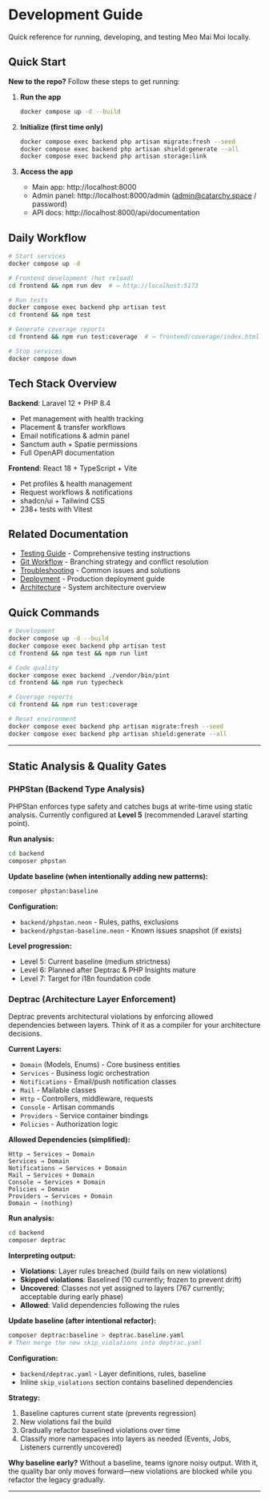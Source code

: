 # Development Guide

Quick reference for running, developing, and testing Meo Mai Moi locally.

## Quick Start

**New to the repo?** Follow these steps to get running:

1. **Run the app**
   ```bash
   docker compose up -d --build
   ```

2. **Initialize (first time only)**
   ```bash
   docker compose exec backend php artisan migrate:fresh --seed
   docker compose exec backend php artisan shield:generate --all
   docker compose exec backend php artisan storage:link
   ```

3. **Access the app**
   - Main app: http://localhost:8000
   - Admin panel: http://localhost:8000/admin (admin@catarchy.space / password)
   - API docs: http://localhost:8000/api/documentation

## Daily Workflow

```bash
# Start services
docker compose up -d

# Frontend development (hot reload)
cd frontend && npm run dev  # → http://localhost:5173

# Run tests
docker compose exec backend php artisan test
cd frontend && npm test

# Generate coverage reports
cd frontend && npm run test:coverage  # → frontend/coverage/index.html

# Stop services
docker compose down
```

## Tech Stack Overview

**Backend**: Laravel 12 + PHP 8.4
- Pet management with health tracking
- Placement & transfer workflows  
- Email notifications & admin panel
- Sanctum auth + Spatie permissions
- Full OpenAPI documentation

**Frontend**: React 18 + TypeScript + Vite
- Pet profiles & health management
- Request workflows & notifications
- shadcn/ui + Tailwind CSS
- 238+ tests with Vitest

## Related Documentation

- [Testing Guide](./testing.md) - Comprehensive testing instructions
- [Git Workflow](./git-workflow.md) - Branching strategy and conflict resolution
- [Troubleshooting](./troubleshooting.md) - Common issues and solutions
- [Deployment](./deploy.md) - Production deployment guide
- [Architecture](../GEMINI.md) - System architecture overview

## Quick Commands

```bash
# Development
docker compose up -d --build
docker compose exec backend php artisan test
cd frontend && npm test && npm run lint

# Code quality
docker compose exec backend ./vendor/bin/pint
cd frontend && npm run typecheck

# Coverage reports
cd frontend && npm run test:coverage

# Reset environment
docker compose exec backend php artisan migrate:fresh --seed
docker compose exec backend php artisan shield:generate --all
```

---

## Static Analysis & Quality Gates

### PHPStan (Backend Type Analysis)

PHPStan enforces type safety and catches bugs at write-time using static analysis. Currently configured at **Level 5** (recommended Laravel starting point).

**Run analysis:**
```bash
cd backend
composer phpstan
```

**Update baseline (when intentionally adding new patterns):**
```bash
composer phpstan:baseline
```

**Configuration:**
- `backend/phpstan.neon` - Rules, paths, exclusions
- `backend/phpstan-baseline.neon` - Known issues snapshot (if exists)

**Level progression:**
- Level 5: Current baseline (medium strictness)
- Level 6: Planned after Deptrac & PHP Insights mature
- Level 7: Target for i18n foundation code

### Deptrac (Architecture Layer Enforcement)

Deptrac prevents architectural violations by enforcing allowed dependencies between layers. Think of it as a compiler for your architecture decisions.

**Current Layers:**
- `Domain` (Models, Enums) - Core business entities
- `Services` - Business logic orchestration
- `Notifications` - Email/push notification classes
- `Mail` - Mailable classes
- `Http` - Controllers, middleware, requests
- `Console` - Artisan commands
- `Providers` - Service container bindings
- `Policies` - Authorization logic

**Allowed Dependencies (simplified):**
```
Http → Services → Domain
Services → Domain
Notifications → Services + Domain
Mail → Services + Domain
Console → Services + Domain
Policies → Domain
Providers → Services + Domain
Domain → (nothing)
```

**Run analysis:**
```bash
cd backend
composer deptrac
```

**Interpreting output:**
- **Violations**: Layer rules breached (build fails on new violations)
- **Skipped violations**: Baselined (10 currently; frozen to prevent drift)
- **Uncovered**: Classes not yet assigned to layers (767 currently; acceptable during early phase)
- **Allowed**: Valid dependencies following the rules

**Update baseline (after intentional refactor):**
```bash
composer deptrac:baseline > deptrac.baseline.yaml
# Then merge the new skip_violations into deptrac.yaml
```

**Configuration:**
- `backend/deptrac.yaml` - Layer definitions, rules, baseline
- Inline `skip_violations` section contains baselined dependencies

**Strategy:**
1. Baseline captures current state (prevents regression)
2. New violations fail the build
3. Gradually refactor baselined violations over time
4. Classify more namespaces into layers as needed (Events, Jobs, Listeners currently uncovered)

**Why baseline early?**
Without a baseline, teams ignore noisy output. With it, the quality bar only moves forward—new violations are blocked while you refactor the legacy gradually.

---